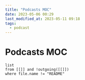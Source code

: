 ```yaml
---
title: "Podcasts MOC"
date: 2023-05-06 00:29
last_modified_at: 2023-05-11 09:18
tags:
  - podcast
---
```


# Podcasts MOC

```dataview
list
from [[]] and !outgoing([[]])
where file.name != "README"
```
